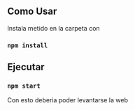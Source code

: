 

## Como Usar

Instala metido en la carpeta con 
### `npm install`

## Ejecutar
### `npm start`

Con esto deberia poder levantarse la web